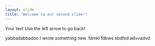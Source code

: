 ```yaml
---
layout: slide
title: "Welcome to our second slide!"
---
```

Your text
Use the left arrow to go back!

yabbadabbadoo I wrote something new.
fdmkl
fdbws
sbdfsd
advvadvd
